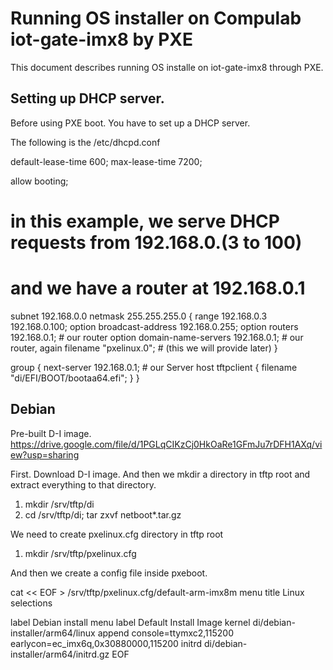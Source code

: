 Running OS installer on Compulab iot-gate-imx8 by PXE
=========================================================

This document describes running OS installe on iot-gate-imx8
through PXE.

## Setting up DHCP server.

Before using PXE boot. You have to set up a DHCP server.

The following is the /etc/dhcpd.conf

default-lease-time 600;
max-lease-time 7200;

allow booting;

# in this example, we serve DHCP requests from 192.168.0.(3 to 100)
# and we have a router at 192.168.0.1
subnet 192.168.0.0 netmask 255.255.255.0 {
  range 192.168.0.3 192.168.0.100;
  option broadcast-address 192.168.0.255;
  option routers 192.168.0.1;             # our router
  option domain-name-servers 192.168.0.1; # our router, again
  filename "pxelinux.0"; # (this we will provide later)
}

group {
  next-server 192.168.0.1;                # our Server
  host tftpclient {
    filename "di/EFI/BOOT/bootaa64.efi";
  }
}

## Debian

Pre-built D-I image. https://drive.google.com/file/d/1PGLqCIKzCj0HkOaRe1GFmJu7rDFH1AXq/view?usp=sharing

First. Download D-I image.
And then we mkdir a directory in tftp root and extract everything to that
directory.

 1. mkdir /srv/tftp/di
 2. cd /srv/tftp/di; tar zxvf netboot*.tar.gz

We need to create pxelinux.cfg directory in tftp root

 1. mkdir /srv/tftp/pxelinux.cfg

And then we create a config file inside pxeboot.

cat << EOF > /srv/tftp/pxelinux.cfg/default-arm-imx8m
menu title Linux selections

label Debian install
        menu label Default Install Image
        kernel di/debian-installer/arm64/linux
        append console=ttymxc2,115200 earlycon=ec_imx6q,0x30880000,115200
        initrd di/debian-installer/arm64/initrd.gz
EOF

